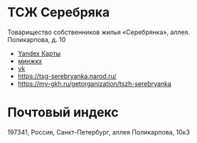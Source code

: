 # ТСЖ Серебряка
Товарищество собственников жилья «Серебрянка»,  аллея. Поликарпова, д. 10

* [Yandex Карты](https://yandex.ru/maps/org/tszh_serebryanka/1033982330/?ll=30.285568%2C60.006512&source=wizbiz_new_text_single&z=17)
* [минжкх](http://mingkh.ru/sankt-peterburg/sankt-peterburg/1027807573859/)
* [vk](https://vk.com/club185500869)
* https://tsg-serebryanka.narod.ru/
* https://my-gkh.ru/getorganization/tszh-serebryanka

# Почтовый индекс
197341, Россия, Санкт-Петербург, аллея Поликарпова, 10к3
